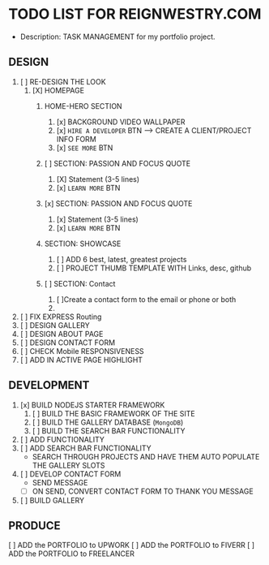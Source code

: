 # TODO LIST FOR REIGNWESTRY.COM

- Description: TASK MANAGEMENT for my portfolio project.

## DESIGN

1. [ ] RE-DESIGN THE LOOK
    1.  [X] HOMEPAGE 
        1.  HOME-HERO SECTION
            1.  [x] BACKGROUND VIDEO WALLPAPER
            2.  [x] `HIRE A DEVELOPER` BTN --> CREATE A CLIENT/PROJECT INFO FORM
            3.  [x] `SEE MORE` BTN
        2. [ ] SECTION: PASSION AND FOCUS QUOTE           
           1. [X] Statement (3-5 lines)
           2. [x] `LEARN MORE` BTN

        3. [x] SECTION: PASSION AND FOCUS QUOTE
           1. [x] Statement (3-5 lines)
           2. [x] `LEARN MORE` BTN   
        4. SECTION: SHOWCASE
           1. [ ] ADD 6 best, latest, greatest projects
           2. [ ] PROJECT THUMB TEMPLATE WITH Links, desc, github
        5. [ ] SECTION: Contact
           1. [ ]Create a contact form to the email or phone or both
           2. 
2.  [ ] FIX EXPRESS Routing
3.  [ ] DESIGN GALLERY
4.  [ ] DESIGN ABOUT PAGE
5.  [ ] DESIGN CONTACT FORM
6.  [ ] CHECK Mobile RESPONSIVENESS
7.  [ ] ADD IN ACTIVE PAGE HIGHLIGHT

## DEVELOPMENT

1. [x] BUILD NODEJS STARTER FRAMEWORK 
   1. [ ] BUILD THE BASIC FRAMEWORK OF THE SITE
   2. [ ] BUILD THE GALLERY DATABASE (`MongoDB`)
   3. [ ] BUILD THE SEARCH BAR FUNCTIONALITY
2. [ ] ADD FUNCTIONALITY
3. [ ] ADD SEARCH BAR FUNCTIONALITY
      - SEARCH THROUGH PROJECTS AND HAVE THEM AUTO POPULATE THE GALLERY SLOTS
4. [ ] DEVELOP CONTACT FORM
   - SEND MESSAGE
   -[ ] ON SEND, CONVERT CONTACT FORM TO THANK YOU MESSAGE
5. [ ] BUILD GALLERY

## PRODUCE
[ ] ADD the PORTFOLIO to UPWORK
[ ] ADD the PORTFOLIO to FIVERR
[ ] ADD the PORTFOLIO to FREELANCER